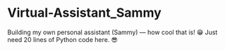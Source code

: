 # Virtual-Assistant_Sammy
Building my own  personal assistant (Sammy)  — how cool that is! 😁 Just need 20 lines of Python code here. 😎
